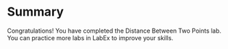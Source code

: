 # Summary

Congratulations! You have completed the Distance Between Two Points lab. You can practice more labs in LabEx to improve your skills.
